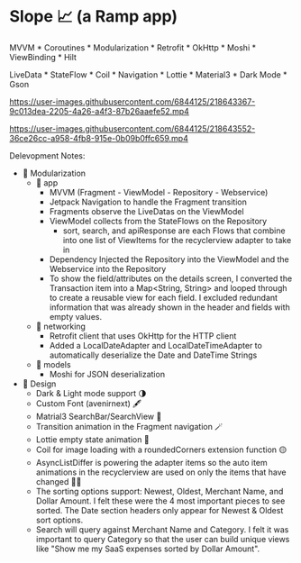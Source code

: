 # Slope 📈 (a Ramp app)

MVVM * Coroutines * Modularization * Retrofit * OkHttp * Moshi * ViewBinding * Hilt

LiveData * StateFlow * Coil * Navigation * Lottie * Material3 * Dark Mode * Gson


https://user-images.githubusercontent.com/6844125/218643367-9c013dea-2205-4a26-a4f3-87b26aaefe52.mp4 


https://user-images.githubusercontent.com/6844125/218643552-36ce26cc-a958-4fb8-915e-0b09b0ffc659.mp4


Delevopment Notes:
- 🧱 Modularization
  - 📱 app
    - MVVM (Fragment - ViewModel - Repository - Webservice)
    - Jetpack Navigation to handle the Fragment transition
    - Fragments observe the LiveDatas on the ViewModel
    - ViewModel collects from the StateFlows on the Repository
      - sort, search, and apiResponse are each Flows that combine into
        one list of ViewItems for the recyclerview adapter to take in
    - Dependency Injected the Repository into the ViewModel and the Webservice into the Repository
    - To show the field/attributes on the details screen, I converted the Transaction item into a Map<String, String> and looped through to create a reusable view for each field. I excluded redundant information that was already shown in the header and fields with empty values.
  - 📡 networking
    - Retrofit client that uses OkHttp for the HTTP client
    - Added a LocalDateAdapter and LocalDateTimeAdapter to automatically deserialize the Date and DateTime Strings
  - 🕺 models 
    - Moshi for JSON deserialization
- 🎨 Design
  - Dark & Light mode support 🌗
  - Custom Font (avenirnext) 🖋
  - Matrial3 SearchBar/SearchView 🔎
  - Transition animation in the Fragment navigation 🪄
  - Lottie empty state animation 💆
  - Coil for image loading with a roundedCorners extension function 🟡
  - AsyncListDiffer is powering the adapter items so the auto item animations in the recyclerview are used on only the items that have changed 🤹‍♀️
  - The sorting options support: Newest, Oldest, Merchant Name, and Dollar Amount. I felt these were the 4 most important pieces to see sorted. The Date section headers only appear for Newest & Oldest sort options.
  - Search will query against Merchant Name and Category. I felt it was important to query Category so that the user can build unique views like "Show me my SaaS expenses sorted by Dollar Amount".
